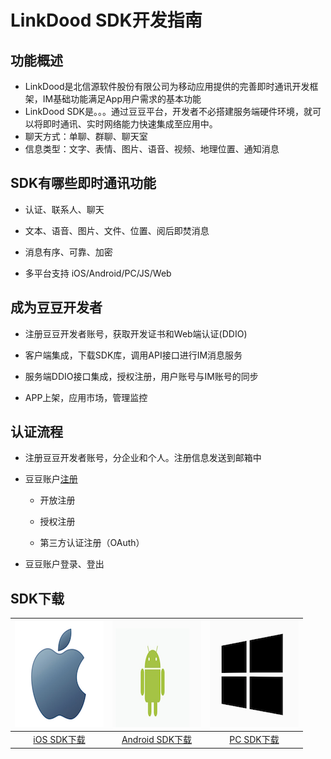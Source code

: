 # LinkDood SDK开发指南

## 功能概述
* LinkDood是北信源软件股份有限公司为移动应用提供的完善即时通讯开发框架，IM基础功能满足App用户需求的基本功能
* LinkDood SDK是。。。通过豆豆平台，开发者不必搭建服务端硬件环境，就可以将即时通讯、实时网络能力快速集成至应用中。
* 聊天方式：单聊、群聊、聊天室
* 信息类型：文字、表情、图片、语音、视频、地理位置、通知消息

## SDK有哪些即时通讯功能

* 认证、联系人、聊天

* 文本、语音、图片、文件、位置、阅后即焚消息

*  消息有序、可靠、加密

* 多平台支持 iOS/Android/PC/JS/Web

## 成为豆豆开发者

* 注册豆豆开发者账号，获取开发证书和Web端认证(DDIO)

* 客户端集成，下载SDK库，调用API接口进行IM消息服务

* 服务端DDIO接口集成，授权注册，用户账号与IM账号的同步

* APP上架，应用市场，管理监控



## 认证流程

* 注册豆豆开发者账号，分企业和个人。注册信息发送到邮箱中

* 豆豆账户[注册](http://192.168.0.59:3801/server-linkdoodm/)

    * 开放注册

    * 授权注册

    * 第三方认证注册（OAuth）

* 豆豆账户登录、登出


## SDK下载

|  ![](images/ios_logo.png) |  ![](images/android_logo.png)|  ![](images/PC_logo.png) |
| :-----:  | :-----:| :-----: | 
|  [iOS SDK下载](http://blog.liandoudou.cn/doku.php?id=wiki:sdk)    |   [Android SDK下载](https://raw.githubusercontent.com/VRVIM/VIM_Android_SDK_V2/master/release_libs.zip)    |    [PC SDK下载](http://vrv.linkdood.cn/predownload/Linkdood_V1.2.23.exe)      |


 




 











    
